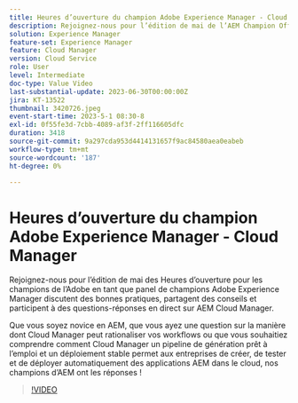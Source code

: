 ```yaml
---
title: Heures d’ouverture du champion Adobe Experience Manager - Cloud Manager
description: Rejoignez-nous pour l’édition de mai de l’AEM Champion Office Hours d’Adobe en tant que panel de champions Adobe Experience Manager discutent des bonnes pratiques, partagent des conseils et participent à une Q&R en direct autour d’AEM Cloud Manager. Que vous soyez nouveau dans l’, ayez une question sur la manière dont Cloud Manager peut rationaliser vos workflows ou que vous souhaitiez comprendre comment Cloud Manager prêt à l’emploi de pipeline et de déploiement stable permet aux entreprises de créer, tester et déployer automatiquement des applications nos champions  ont les réponses !
solution: Experience Manager
feature-set: Experience Manager
feature: Cloud Manager
version: Cloud Service
role: User
level: Intermediate
doc-type: Value Video
last-substantial-update: 2023-06-30T00:00:00Z
jira: KT-13522
thumbnail: 3420726.jpeg
event-start-time: 2023-5-1 08:30-8
exl-id: 0f55fe3d-7cbb-4089-af3f-2ff116605dfc
duration: 3418
source-git-commit: 9a297cda953d4414131657f9ac84580aea0eabeb
workflow-type: tm+mt
source-wordcount: '187'
ht-degree: 0%

---
```


# Heures d’ouverture du champion Adobe Experience Manager - Cloud Manager

Rejoignez-nous pour l’édition de mai des Heures d’ouverture pour les champions de l’Adobe en tant que panel de champions Adobe Experience Manager discutent des bonnes pratiques, partagent des conseils et participent à des questions-réponses en direct sur AEM Cloud Manager.

Que vous soyez novice en AEM, que vous ayez une question sur la manière dont Cloud Manager peut rationaliser vos workflows ou que vous souhaitiez comprendre comment Cloud Manager un pipeline de génération prêt à l’emploi et un déploiement stable permet aux entreprises de créer, de tester et de déployer automatiquement des applications AEM dans le cloud, nos champions d’AEM ont les réponses !

>[!VIDEO](https://video.tv.adobe.com/v/3420726/?learn=on)
